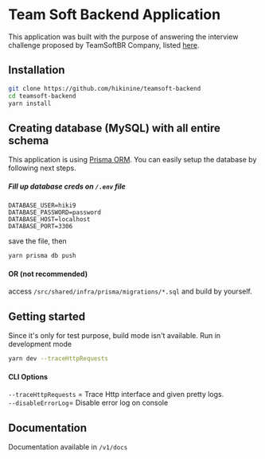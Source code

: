 # Team Soft Backend Application

This application was built with the purpose of answering the interview challenge proposed by TeamSoftBR Company, listed [here](https://github.com/Teamsoftbr/join-backend).

## Installation

```bash
git clone https://github.com/hikinine/teamsoft-backend
cd teamsoft-backend
yarn install
```

## Creating database (MySQL) with all entire schema
This application is using [Prisma ORM](https://prisma.io). You can easily setup the database by following next steps.
##### Fill up database creds on ```/.env``` file

```
DATABASE_USER=hiki9
DATABASE_PASSWORD=password
DATABASE_HOST=localhost
DATABASE_PORT=3306
```
save the file, then
```bash
yarn prisma db push
```
#### OR (not recommended)
access ``/src/shared/infra/prisma/migrations/*.sql`` and build by yourself.

## Getting started

Since it's only for test purpose, build mode isn't available.
Run in development mode
```bash
yarn dev --traceHttpRequests
```
#### CLI Options
``--traceHttpRequests`` = Trace Http interface and given pretty logs.  
``--disableErrorLog``= Disable error log on console 



## Documentation

Documentation available in ``/v1/docs``
